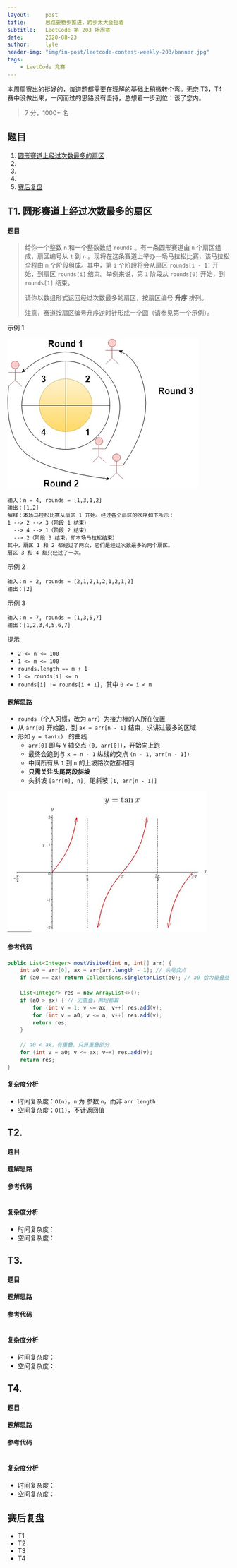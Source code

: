 ```yaml
---
layout:     post
title:      思路要稳步推进，跨步太大会扯着
subtitle:   LeetCode 第 203 场周赛
date:       2020-08-23
author:     lyle
header-img: "img/in-post/leetcode-contest-weekly-203/banner.jpg"
tags:
    - LeetCode 竞赛
---
```


本周周赛出的挺好的，每道题都需要在理解的基础上稍微转个弯。无奈 T3，T4 赛中没做出来，一闪而过的思路没有坚持，总想着一步到位：该了您内。

> 7 分，1000+ 名

## 题目

1. [圆形赛道上经过次数最多的扇区](#t1-圆形赛道上经过次数最多的扇区)
2. 
3. 
4. 
5. [赛后复盘](#赛后复盘)

## T1. 圆形赛道上经过次数最多的扇区

#### 题目

> 给你一个整数 `n` 和一个整数数组 `rounds` 。有一条圆形赛道由 `n` 个扇区组成，扇区编号从 `1` 到 `n` 。现将在这条赛道上举办一场马拉松比赛，该马拉松全程由 `m` 个阶段组成。其中，第 `i` 个阶段将会从扇区 `rounds[i - 1]` 开始，到扇区 `rounds[i]` 结束。举例来说，第 `1` 阶段从 `rounds[0]` 开始，到 `rounds[1]` 结束。
> 
> 请你以数组形式返回经过次数最多的扇区，按扇区编号 **升序** 排列。
> 
> 注意，赛道按扇区编号升序逆时针形成一个圆（请参见第一个示例）。

示例 1

![t1 eg1](/img/in-post/leetcode-contest-weekly-203/t1-eg1.jpg)

```
输入：n = 4, rounds = [1,3,1,2]
输出：[1,2]
解释：本场马拉松比赛从扇区 1 开始。经过各个扇区的次序如下所示：
1 --> 2 --> 3（阶段 1 结束）
  --> 4 --> 1（阶段 2 结束）
  --> 2（阶段 3 结束，即本场马拉松结束）
其中，扇区 1 和 2 都经过了两次，它们是经过次数最多的两个扇区。
扇区 3 和 4 都只经过了一次。
```

示例 2

```
输入：n = 2, rounds = [2,1,2,1,2,1,2,1,2]
输出：[2]
```

示例 3

```
输入：n = 7, rounds = [1,3,5,7]
输出：[1,2,3,4,5,6,7]
```

提示

- `2 <= n <= 100`
- `1 <= m <= 100`
- `rounds.length == m + 1`
- `1 <= rounds[i] <= n`
- `rounds[i] != rounds[i + 1]`，其中 `0 <= i < m`

#### 题解思路

- `rounds`（个人习惯，改为 `arr`）为接力棒的人所在位置
- 从 `arr[0]` 开始跑，到 `ax = arr[n - 1]` 结束，求讲过最多的区域
- 形如 `y = tan(x) ` 的曲线
    - `arr[0]` 即与 `Y` 轴交点 `(0, arr[0])`，开始向上跑
    - 最终会跑到与 `x = n - 1` 纵线的交点 `(n - 1, arr[n - 1])`
    - 中间所有从 `1` 到 `n` 的上坡路次数都相同
    - **只需关注头尾两段斜坡**
    - 头斜坡 `[arr[0], n]`，尾斜坡 `[1, arr[n - 1]]`

![t1 eg1](/img/in-post/leetcode-contest-weekly-203/t1-tan.jpg)

#### 参考代码

```java
public List<Integer> mostVisited(int n, int[] arr) {
    int a0 = arr[0], ax = arr[arr.length - 1]; // 头尾交点
    if (a0 == ax) return Collections.singletonList(a0); // a0 恰为重叠处
    
    List<Integer> res = new ArrayList<>();
    if (a0 > ax) { // 无重叠，两段都算
        for (int v = 1; v <= ax; v++) res.add(v);
        for (int v = a0; v <= n; v++) res.add(v);
        return res;
    }
    
    // a0 < ax，有重叠，只算重叠部分
    for (int v = a0; v <= ax; v++) res.add(v);
    return res;
}
```

#### 复杂度分析

- 时间复杂度：`O(n)`，`n` 为 参数 `n`，而非 `arr.length`
- 空间复杂度：`O(1)`，不计返回值

## T2. 

#### 题目

#### 题解思路

#### 参考代码

```java

```

#### 复杂度分析

- 时间复杂度：
- 空间复杂度：

## T3. 

#### 题目

#### 题解思路

#### 参考代码

```java

```

#### 复杂度分析

- 时间复杂度：
- 空间复杂度：

## T4. 

#### 题目

#### 题解思路

#### 参考代码

```java

```

#### 复杂度分析

- 时间复杂度：
- 空间复杂度：

## 赛后复盘

- T1 
- T2 
- T3 
- T4 


